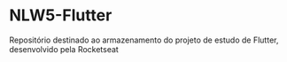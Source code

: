 # NLW5-Flutter
Repositório destinado ao armazenamento do projeto de estudo de Flutter, desenvolvido pela Rocketseat
